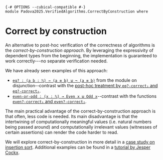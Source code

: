 ```
{-# OPTIONS --cubical-compatible #-}
module Padova2025.VerifiedAlgorithms.CorrectByConstruction where
```

# Correct by construction

An alternative to post-hoc verification of the correctness of
algorithms is the *correct-by-construction approach*. By leveraging the
expressivity of dependent types from the beginning, the implementation
is guaranteed to work correctly---no separate verification needed.

We have already seen examples of this approach:

- [`eq? : (a b : ℕ) → (a ≡ b) ⊎ ¬ (a ≡ b)`](Padova2025.ProvingBasics.Connectives.Disjunction.html#eq?) from the module on disjunction--contrast with the
  [post-hoc treatment by `eq?-correct₁` and `eq?-correct₂`](Padova2025.VerifiedAlgorithms.PostHocVerification.html#eq?-correct₁).
- [`even-or-odd : (x : ℕ) → Even x ⊎ Odd x`](Padova2025.ProvingBasics.Connectives.Disjunction.html#even-or-odd)--contrast
  with the functions [`even?-correct₁` and `even?-correct₂`](Padova2025.VerifiedAlgorithms.PostHocVerification.html#even?-correct₁).

The main practical advantage of the correct-by-construction approach
is that often, less code is needed. Its main disadvantage is that the
intertwining of computationally meaningful values (i.e. natural numbers
being passed around) and computationally irrelevant values (witnesses
of certain assertions) can render the code harder to read.

We will explore correct-by-construction in more detail in a
[case study on insertion sort](Padova2025.VerifiedAlgorithms.InsertionSort.CorrectByConstruction.html).
Additional examples can be found in a
[tutorial by Jesper Cockx](https://jespercockx.github.io/ohrid19-agda/).
